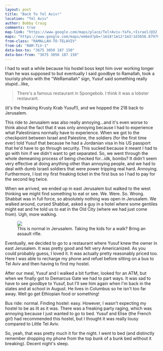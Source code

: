 ```yaml
---
layout: post
title: "Back To Tel Aviv!"
location: "Tel Aviv"
author: Bobby Craig
comments: true
map-link: "https://www.google.com/maps/place/Tel+Aviv-Yafo,+Israel/@32.0055365,34.8832225,17z/data=!4m5!3m4!1s0x151d4ca6193b7c1f:0xc1fb72a2c0963f90!8m2!3d32.0852999!4d34.7817676"
maps: "https://www.google.com/maps/embed?pb=!1m18!1m12!1m3!1d3656.879703956451!2d35.50143407699796!3d31.76127443591004!2m3!1f0!2f0!3f0!3m2!1i1024!2i768!4f13.1!3m3!1m2!1s0x1502d7d634c1fc4b%3A0xd96f623e456ee1cb!2sJerusalem%2C+Israel!5e0!3m2!1sen!2sus!4v1493566552115"
from-class: "RAMALLAH-TO-TELAVIV"
from-id: "RAM-TLV-1"
data-box-to: "3675 3050 187 150"
data-box-from: "3675 3050 187 150"
---
```


<div class="{{ page.from-class }}" data-from="{% if page.data-box-to %}{{ page.data-box-to }}{% endif %}" data-to="{% if page.data-box-from %}{{ page.data-box-from }}{% endif %}">

<p>I had to wait a while because his hostel boss kept him over working longer than he was supposed to but eventually I said goodbye to Ramallah, took a touristy photo with the "WeRamallah" sign, Yusuf said something really stupid...like,</p>

<div class="quotation">
  <blockquote>
    There's a famous restaurant in Spongebob. I think it was a lobster restaurant.
  </blockquote>
</div>

<p>(it's the freaking Krusty Krab Yusuf!), and we hopped the 218 back to Jerusalem.</p>

<p>This ride to Jerusalem was also really annoying...and it's even worse to think about the fact that it was only annoying because I had to experience what Palestinians normally have to experience. When we got to the checkpoint between Israel and Palestine, the soldiers (for the first time ever) told Yusuf that because he had a Jordanian visa in his US passport that he'd have to go through security. This sucked because it meant I had to go with him if we didn't want to get separated. So, we went through the whole demeaning process of being checked for...idk, bombs? It didn't seem very effective at doing anything other than annoying people, and we had to deal with dumb Israeli soldiers that were power tripping real hard. Annoying. Furthermore, I lost my first freaking ticket in the first bus so I had to pay for the second leg twice.</p>

<p>When we arrived, we ended up in east Jerusalem but walked to the west thinking we might find something to eat or see. We. Were. So. Wrong. Shabbat was in full force, so absolutely nothing was open in Jerusalem. We walked around, cursed Shabbat, asked a guy in a hotel where some gentiles might eat and he told us to eat in the Old City (where we had just come from). Ugh, more walking.</p>

<figure>
  <img src="/im-ausland/img/post-imgs/jerusalem-dad-min.jpg">
  <figcaption>This is normal in Jerusalem. Taking the kids for a walk? Bring an assault rifle.</figcaption>
</figure>

<p>Eventually, we decided to go to a restaurant where Yusuf knew the owner in east Jerusalem. It was pretty good and felt very Americanized. As you could probably guess, I loved it. It was actually pretty reasonably priced too. Here I was able to recharge my phone and refuel before sitting on a bus to Tel Aviv and then having to find my hostel.</p>

<p>After our meal, Yusuf and I walked a bit further, looked for an ATM, but when we finally got to Demarcus Gate we had to part ways. It was sad to have to see goodbye to Yusuf, but I'll see him again when I'm back in the states and at school in August. He lives in Columbus so he isn't too far away. Well go get Ethiopian food or something!</p>

<p>Bus ride: normal. Finding hostel: easy. However, I wasn't expecting my hostel to be as lit as it was. There was a freaking party raging, which was annoying because I just wanted to go to bed. Yusuf and Elise (the French girl) had recommended this hostel, but I thought it was really lousy compared to Little Tel Aviv.</p>

<p>So, yeah, that was pretty much it for the night. I went to bed (and distinctly remember dropping my phone from the top bunk of a bunk bed without it breaking). Decent night's sleep.</p>

</div>

